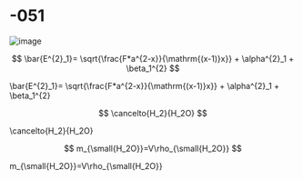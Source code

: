 # -051
![image](https://user-images.githubusercontent.com/114469407/192455782-c70a15c0-e0bb-4e38-814e-5d51da0fc503.png)

$$ \bar{E^{2}_1}= \sqrt{\frac{F*a^{2-x}}{\mathrm{(x-1)}x}} + \alpha^{2}_1 + \beta_1^{2} $$

\bar{E^{2}_1}= \sqrt{\frac{F*a^{2-x}}{\mathrm{(x-1)}x}} + \alpha^{2}_1 + \beta_1^{2}

$$ \cancelto{H_2}{H_2O} $$

\cancelto{H_2}{H_2O}

$$ m_{\small{H_2O}}=V\rho_{\small{H_2O}} $$

m_{\small{H_2O}}=V\rho_{\small{H_2O}}
